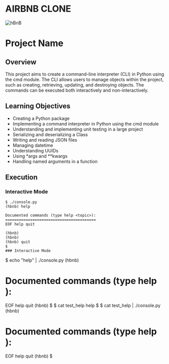 # AIRBNB CLONE
![hBnB](https://github.com/omoluabi44/AirBnB_clone/assets/110730304/b6fde21a-1119-49b1-bb46-5dd77bb2a22c)

# Project Name

## Overview

This project aims to create a command-line interpreter (CLI) in Python using the cmd module. The CLI allows users to manage objects within the project, such as creating, retrieving, updating, and destroying objects. The commands can be executed both interactively and non-interactively.

## Learning Objectives

- Creating a Python package
- Implementing a command interpreter in Python using the cmd module
- Understanding and implementing unit testing in a large project
- Serializing and deserializing a Class
- Writing and reading JSON files
- Managing datetime
- Understanding UUIDs
- Using *args and **kwargs
- Handling named arguments in a function

## Execution

### Interactive Mode

```
$ ./console.py
(hbnb) help

Documented commands (type help <topic>):
========================================
EOF help quit

(hbnb)
(hbnb)
(hbnb) quit
$
### Interactive Mode
```
$ echo "help" | ./console.py
(hbnb)

Documented commands (type help <topic>):
========================================

EOF help quit
(hbnb)
$
$ cat test_help
help
$
$ cat test_help | ./console.py
(hbnb)

Documented commands (type help <topic>):
========================================

EOF help quit
(hbnb)
$

